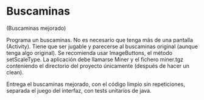 # Buscaminas

(Buscaminas mejorado)

Programa un buscaminas. No es necesario que tenga más de una pantalla (Activity).
Tiene que ser jugable y parecerse al buscaminas original (aunque tenga algo original).
Se recomienda usar ImageButtons, el método setScaleType.
La aplicación debe llamarse Miner y el fichero miner.tgz conteniendo el directorio
del proyecto únicamente (después de hacer un clean).


Entrega el buscaminas mejorado, con el código limpio sin repeticiones, separada el juego del interfaz, con tests unitarios de java.

